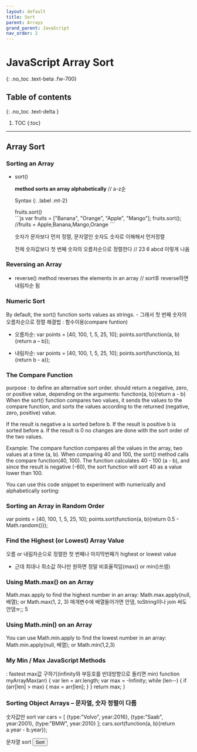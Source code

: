 ```yaml
---
layout: default
title: Sort
parent: Arrays
grand_parent: JavaScript
nav_order: 2
---
```


# JavaScript Array Sort
{: .no_toc .text-beta .fw-700}

## Table of contents
{: .no_toc .text-delta }

1. TOC
{:toc}

---

## Array Sort

### Sorting an Array

* sort()

    **method sorts an array alphabetically** // a-z순

    Syntax
    {: .label .mt-2}
    <div class="code-example" markdown="1">
    fruits.sort()
    </div>
    ```js
    var fruits = ["Banana", "Orange", "Apple", "Mango"];
    fruits.sort();        
    //fruits = Apple,Banana,Mango,Orange
    ```

    숫자가 문자보다 먼저 정렬, 문자열인 숫자도 숫자로 이해해서 먼저정렬
    
    전체 숫자값보다 첫 번째 숫자의 오름차순으로 정렬한다 // 23 6 abcd 이렇게 나옴

### Reversing an Array

* reverse() method reverses the elements in an array // sort후 reverse하면 내림차순 됨

### Numeric Sort 

By default, the sort() function sorts values as strings. - 그래서 첫 번째 숫자의 오름차순으로 정렬
해결법 : 함수이용(compare funtion)
* 오름차순: 
var points = [40, 100, 1, 5, 25, 10];
points.sort(function(a, b){return a – b});

* 내림차순: 
var points = [40, 100, 1, 5, 25, 10];
points.sort(function(a, b){return b - a});

### The Compare Function

purpose : to define an alternative sort order.
should return a negative, zero, or positive value, depending on the arguments:
	function(a, b){return a - b}
When the sort() function compares two values, it sends the values to the compare function, and sorts the values according to the returned (negative, zero, positive) value.

If the result is negative a is sorted before b.
If the result is positive b is sorted before a.
If the result is 0 no changes are done with the sort order of the two values.

Example:
The compare function compares all the values in the array, two values at a time (a, b).
When comparing 40 and 100, the sort() method calls the compare function(40, 100).
The function calculates 40 - 100 (a - b), and since the result is negative (-60),  the sort function will sort 40 as a value lower than 100.

You can use this code snippet to experiment with numerically and alphabetically sorting:

### Sorting an Array in Random Order

var points = [40, 100, 1, 5, 25, 10];
points.sort(function(a, b){return 0.5 - Math.random()});

### Find the Highest (or Lowest) Array Value

오름 or 내림차순으로 정렬한 첫 번째나 마지막번째가 highest or lowest value
- 근데 최대나 최소값 하나만 원하면 정말 비효율적임(max() or min()쓰셈)

### Using Math.max() on an Array

Math.max.apply to find the highest number in an array:
	Math.max.apply(null, 배열); 
	or
	Math.max(1, 2, 3) 매개변수에 배열들어가면 안댐, toString이나 join 써도 안댐ㅠ;;
5
### Using Math.min() on an Array

You can use Math.min.apply to find the lowest number in an array:
	Math.min.apply(null, 배열); 
	or
	Math.min(1,2,3)

### My Min / Max JavaScript Methods

: fastest 
max값 구하기(infinity와 부등호를 반대방향으로 돌리면 min)
	function myArrayMax(arr) {
	  var len = arr.length;
	  var max = -Infinity;
	  while (len--) {
	    if (arr[len] > max) {
	      max = arr[len];
	    }
	  }
	  return max;
	}

### Sorting Object Arrays – 문자열, 숫자 정렬이 다름

숫자값만 sort
var cars = [
  {type:"Volvo", year:2016},
  {type:"Saab", year:2001},
  {type:"BMW", year:2010}
];
cars.sort(function(a, b){return a.year - b.year});

문자열 sort
<button onclick="myFunction()">Sort</button>

<p id="demo"></p>

<script>
var cars = [
  {type:"Volvo", year:2016},
  {type:"Saab", year:2001},
  {type:"BMW", year:2010}
];

displayCars();

function myFunction() {
  cars.sort(function(a, b){
    var x = a.type.toLowerCase();
    var y = b.type.toLowerCase();
    if (x < y) {return –1;}			//마이너스면 앞으로 정렬
    if (x > y) {return 1;}			//플로스면 뒤로 정렬 – 그래서 알파벳이 클수록 앞으로감
    return 0;
  });
  displayCars();
}

function displayCars() {
  document.getElementById("demo").innerHTML =
  cars[0].type + " " + cars[0].year + "<br>" +
  cars[1].type + " " + cars[1].year + "<br>" +
  cars[2].type + " " + cars[2].year;
}
</script>
